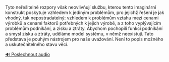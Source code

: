 
Tyto neřešitelné rozpory však neovlivňují službu, kterou tento imaginární konstrukt poskytuje vzhledem k jediným problémům, pro jejichž řešení je jak vhodný, tak nepostradatelný: vzhledem k problémům vztahu mezi cenami výrobků a cenami faktorů potřebných k jejich výrobě, a z toho vyplývajícím problémům podnikání, a zisku a ztráty. Abychom pochopili funkci podnikání a smysl zisku a ztráty, uděláme model systému, v němž neexistují. Tato představa je pouhým nástrojem pro naše uvažování. Není to popis možného a uskutečnitelného stavu věcí.

[🔊 Poslechnout audio](/data/7-paragraphs/audio/chapter_48/para_011-Tyto-neeiteln-rozpory-vak-neovlivuj-slubu.mp3)
